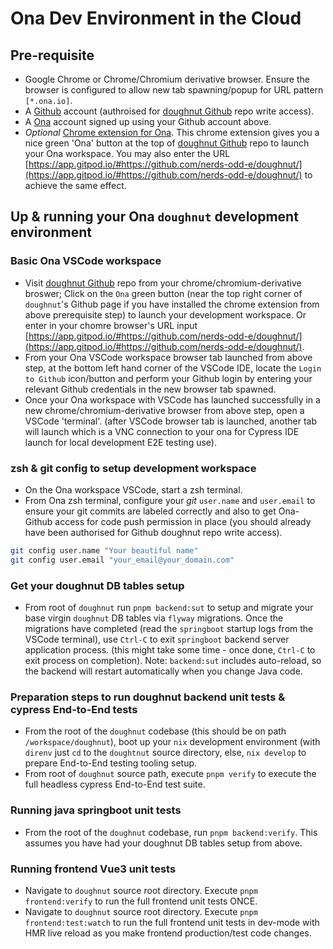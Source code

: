 # Ona Dev Environment in the Cloud

## Pre-requisite

- Google Chrome or Chrome/Chromium derivative browser. Ensure the browser is configured to allow new tab spawning/popup for URL pattern `[*.ona.io]`.
- A [Github](https://www.github.com) account (authroised for [doughnut Github](https://github.com/nerds-odd-e/doughnut) repo write access).
- A [Ona](https://app.gitpod.io) account signed up using your Github account above.
- _Optional_ [Chrome extension for Ona](https://chromewebstore.google.com/detail/ona/dodmmooeoklaejobgleioelladacbeki). This chrome extension gives you a nice green 'Ona' button at the top of [doughnut Github](https://github.com/nerds-odd-e/doughnut) repo to launch your Ona workspace. You may also enter the URL [https://app.gitpod.io/#https://github.com/nerds-odd-e/doughnut/](https://app.gitpod.io/#https://github.com/nerds-odd-e/doughnut/) to achieve the same effect.

## Up & running your Ona `doughnut` development environment

### Basic Ona VSCode workspace

- Visit [doughnut Github](https://github.com/nerds-odd-e/doughnut) repo from your chrome/chromium-derivative broswer; Click on the `Ona` green button (near the top right corner of `doughnut`'s Github page if you have installed the chrome extension from above prerequisite step) to launch your development workspace. Or enter in your chomre browser's URL input [https://app.gitpod.io/#https://github.com/nerds-odd-e/doughnut/](https://app.gitpod.io/#https://github.com/nerds-odd-e/doughnut/).
- From your Ona VSCode workspace browser tab launched from above step, at the bottom left hand corner of the VSCode IDE, locate the `Login to Github` icon/button and perform your Github login by entering your relevant Github credentials in the new browser tab spawned.
- Once your Ona workspace with VSCode has launched successfully in a new chrome/chromium-derivative browser from above step, open a VSCode 'terminal'. (after VSCode browser tab is launched, another tab will launch which is a VNC connection to your ona for Cypress IDE launch for local development E2E testing use).

### zsh & git config to setup development workspace

- On the Ona workspace VSCode, start a zsh terminal.
- From Ona zsh terminal, configure your _git_ `user.name` and `user.email` to ensure your git commits are labeled correctly and also to get Ona-Github access for code push permission in place (you should already have been authorised for Github doughnut repo write access).

```bash
git config user.name "Your beautiful name"
git config user.email "your_email@your_domain.com"
```

### Get your doughnut DB tables setup

- From root of `doughnut` run `pnpm backend:sut` to setup and migrate your base virgin `doughnut` DB tables via `flyway` migrations. Once the migrations have completed (read the `springboot` startup logs from the VSCode terminal), use `Ctrl-C` to exit `springboot` backend server application process. (this might take some time - once done, `Ctrl-C` to exit process on completion). Note: `backend:sut` includes auto-reload, so the backend will restart automatically when you change Java code.

### Preparation steps to run doughnut backend unit tests & cypress End-to-End tests

- From the root of the `doughnut` codebase (this should be on path `/workspace/doughnut`), boot up your `nix` development environment (with `direnv` just `cd` to the `doughtnut` source directory, else, `nix develop` to prepare End-to-End testing tooling setup.
- From root of `doughnut` source path, execute `pnpm verify` to execute the full headless cypress End-to-End test suite.

### Running java springboot unit tests

- From the root of the `doughnut` codebase, run `pnpm backend:verify`. This assumes you have had your doughnut DB tables setup from above.

### Running frontend Vue3 unit tests

- Navigate to `doughnut` source root directory. Execute `pnpm frontend:verify` to run the full frontend unit tests ONCE.
- Navigate to `doughnut` source root directory. Execute `pnpm frontend:test:watch` to run the full frontend unit tests in dev-mode with HMR live reload as you make frontend production/test code changes.
